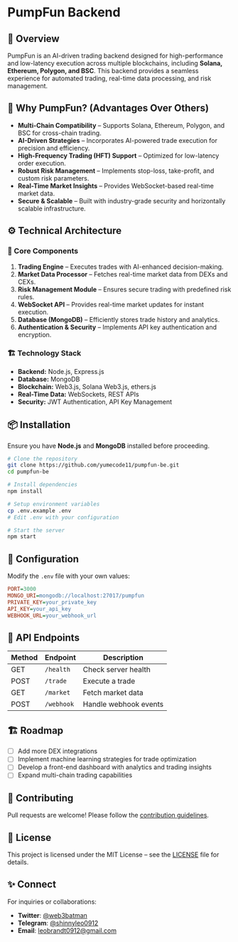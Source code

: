 # PumpFun Backend


## 🚀 Overview
PumpFun is an AI-driven trading backend designed for high-performance and low-latency execution across multiple blockchains, including **Solana, Ethereum, Polygon, and BSC**. This backend provides a seamless experience for automated trading, real-time data processing, and risk management.

## 🎯 Why PumpFun? (Advantages Over Others)
- **Multi-Chain Compatibility** – Supports Solana, Ethereum, Polygon, and BSC for cross-chain trading.
- **AI-Driven Strategies** – Incorporates AI-powered trade execution for precision and efficiency.
- **High-Frequency Trading (HFT) Support** – Optimized for low-latency order execution.
- **Robust Risk Management** – Implements stop-loss, take-profit, and custom risk parameters.
- **Real-Time Market Insights** – Provides WebSocket-based real-time market data.
- **Secure & Scalable** – Built with industry-grade security and horizontally scalable infrastructure.

## ⚙️ Technical Architecture
### 🔹 Core Components
1. **Trading Engine** – Executes trades with AI-enhanced decision-making.
2. **Market Data Processor** – Fetches real-time market data from DEXs and CEXs.
3. **Risk Management Module** – Ensures secure trading with predefined risk rules.
4. **WebSocket API** – Provides real-time market updates for instant execution.
5. **Database (MongoDB)** – Efficiently stores trade history and analytics.
6. **Authentication & Security** – Implements API key authentication and encryption.

### 🏗️ Technology Stack
- **Backend:** Node.js, Express.js
- **Database:** MongoDB
- **Blockchain:** Web3.js, Solana Web3.js, ethers.js
- **Real-Time Data:** WebSockets, REST APIs
- **Security:** JWT Authentication, API Key Management

## 📦 Installation
Ensure you have **Node.js** and **MongoDB** installed before proceeding.

```bash
# Clone the repository
git clone https://github.com/yumecode11/pumpfun-be.git
cd pumpfun-be

# Install dependencies
npm install

# Setup environment variables
cp .env.example .env
# Edit .env with your configuration

# Start the server
npm start
```

## 🔧 Configuration
Modify the `.env` file with your own values:

```ini
PORT=3000
MONGO_URI=mongodb://localhost:27017/pumpfun
PRIVATE_KEY=your_private_key
API_KEY=your_api_key
WEBHOOK_URL=your_webhook_url
```

## 📡 API Endpoints
| Method | Endpoint       | Description            |
|--------|---------------|------------------------|
| GET    | `/health`     | Check server health   |
| POST   | `/trade`      | Execute a trade       |
| GET    | `/market`     | Fetch market data     |
| POST   | `/webhook`    | Handle webhook events |

## 🏗 Roadmap
- [ ] Add more DEX integrations
- [ ] Implement machine learning strategies for trade optimization
- [ ] Develop a front-end dashboard with analytics and trading insights
- [ ] Expand multi-chain trading capabilities

## 🤝 Contributing
Pull requests are welcome! Please follow the [contribution guidelines](CONTRIBUTING.md).

## 📜 License
This project is licensed under the MIT License – see the [LICENSE](LICENSE) file for details.

## ✨ Connect
For inquiries or collaborations:
- **Twitter**: [@web3batman](https://x.com/web3batman)
- **Telegram**: [@shinnyleo0912](https://t.me/shinnyleo0912)
- **Email**: [leobrandt0912@gmail.com](mailto:leobrandt0912@gmail.com)
